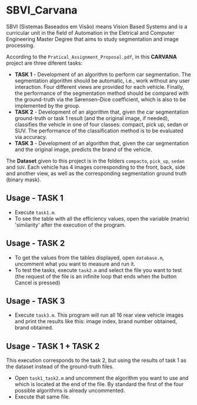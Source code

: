 # SBVI_Carvana
SBVI (Sistemas Baseados em Visão) means Vision Based Systems and is a curricular unit in the field of Automation in the Eletrical and Computer Engineering Master Degree that aims to study segmentation and image processing.

According to the `Pratical_Assignment_Proposal.pdf`, in this **CARVANA** project are three diferent tasks:
- **TASK 1**  - Development of an algorithm to perform car segmentation. The segmentation algorithm should be automatic, i.e., work without any user interaction. Four different views are provided for each vehicle. Finally, the performance of the segmentation method should be compared with the ground-truth via the Sørensen–Dice coefficient, which is also to be implemented by the group.
- **TASK 2**  - Development of an algorithm that, given the car segmentation ground-truth or task 1 result (and the original image, if needed), classifies the vehicle in one of four classes: compact, pick up, sedan or SUV. The performance of the classification method is to be evaluated via accuracy.
- **TASK 3**  - Development of an algorithm that, given the car segmentation and the original image, predicts the brand of the vehicle.

The **Dataset** given to this project is in the folders `compacto`, `pick_up`, `sedan` and `SUV`.
Each vehicle has 4 images corresponding to the front, back, side and another view, as well as the corresponding segmentation ground truth (binary mask).

## Usage - TASK 1
 - Execute `task1.m`.
 - To see the table with all the efficiency values, open the variable (matrix) 'similarity' after the execution of the program.

## Usage - TASK 2
 - To get the values from the tables displayed, open `database.m`, uncomment what you want to measure and run it.
 - To test the tasks, execute `task2.m` and select the file you want to test (the request of the file is an infinite loop that ends when the button Cancel is pressed)

## Usage - TASK 3
 - Execute `task3.m`. This program will run all 16 rear view vehicle images and print the results like this: image index, brand number obtained, brand obtained.

## Usage - TASK 1 + TASK 2
This execution corresponds to the task 2, but using the results of task 1 as the dataset instead of the ground-truth files.

 - Open `task1_task2.m` and uncomment the algorithm you want to use and which is located at the end of the file. By standard the first of the four possible algorithms is already uncommented.
 - Execute that same file.
